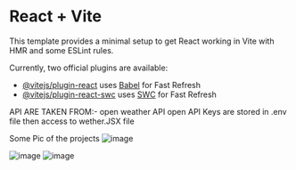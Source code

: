 # React + Vite

This template provides a minimal setup to get React working in Vite with HMR and some ESLint rules.

Currently, two official plugins are available:

- [@vitejs/plugin-react](https://github.com/vitejs/vite-plugin-react/blob/main/packages/plugin-react/README.md) uses [Babel](https://babeljs.io/) for Fast Refresh
- [@vitejs/plugin-react-swc](https://github.com/vitejs/vite-plugin-react-swc) uses [SWC](https://swc.rs/) for Fast Refresh


API ARE TAKEN FROM:- open weather API
open API Keys are stored in .env file then access to wether.JSX file

Some Pic of the projects
![image](https://github.com/user-attachments/assets/dccb2f1b-360f-426e-ae68-d0cf5397899b)

![image](https://github.com/user-attachments/assets/5f0f223c-3531-44c9-a585-2779327b779f)
![image](https://github.com/user-attachments/assets/04de9cbf-30ab-44cd-b00b-56ecdbd97ee7)

